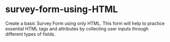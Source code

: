 # survey-form-using-HTML
Create a basic Survey Form using only HTML. This form will help to practice essential HTML tags and attributes by collecting user inputs through different types of fields.

